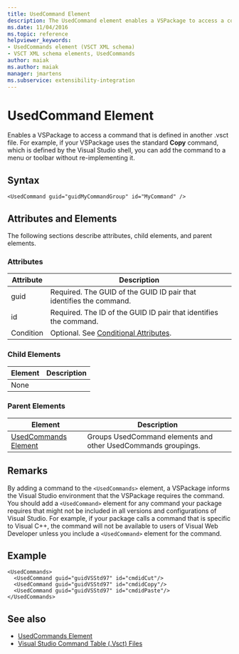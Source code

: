 ```yaml
---
title: UsedCommand Element
description: The UsedCommand element enables a VSPackage to access a command that is defined in another .vsct file.
ms.date: 11/04/2016
ms.topic: reference
helpviewer_keywords:
- UsedCommands element (VSCT XML schema)
- VSCT XML schema elements, UsedCommands
author: maiak
ms.author: maiak
manager: jmartens
ms.subservice: extensibility-integration
---
```

# UsedCommand Element

Enables a VSPackage to access a command that is defined in another .vsct file. For example, if your VSPackage uses the standard **Copy** command, which is defined by the Visual Studio shell, you can add the command to a menu or toolbar without re-implementing it.

## Syntax

```
<UsedCommand guid="guidMyCommandGroup" id="MyCommand" />
```

## Attributes and Elements
 The following sections describe attributes, child elements, and parent elements.

### Attributes

|Attribute|Description|
|---------------|-----------------|
|guid|Required. The GUID of the GUID ID pair that identifies the command.|
|id|Required. The ID of the GUID ID pair that identifies the command.|
|Condition|Optional. See [Conditional Attributes](../extensibility/vsct-xml-schema-conditional-attributes.md).|

### Child Elements

|Element|Description|
|-------------|-----------------|
|None||

### Parent Elements

|Element|Description|
|-------------|-----------------|
|[UsedCommands Element](../extensibility/usedcommands-element.md)|Groups UsedCommand elements and other UsedCommands groupings.|

## Remarks
 By adding a command to the `<UsedCommands>` element, a VSPackage informs the Visual Studio environment that the VSPackage requires the command. You should add a `<UsedCommand>` element for any command your package requires that might not be included in all versions and configurations of Visual Studio. For example, if your package calls a command that is specific to Visual C++, the command will not be available to users of Visual Web Developer unless you include a `<UsedCommand>` element for the command.

## Example

```
<UsedCommands>
  <UsedCommand guid="guidVSStd97" id="cmdidCut"/>
  <UsedCommand guid="guidVSStd97" id="cmdidCopy"/>
  <UsedCommand guid="guidVSStd97" id="cmdidPaste"/>
</UsedCommands>
```

## See also
- [UsedCommands Element](../extensibility/usedcommands-element.md)
- [Visual Studio Command Table (.Vsct) Files](../extensibility/internals/visual-studio-command-table-dot-vsct-files.md)
